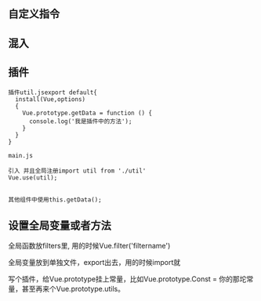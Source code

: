 
## 自定义指令

## 混入

## 插件

```
插件util.jsexport default{
  install(Vue,options)
  {
    Vue.prototype.getData = function () {
      console.log('我是插件中的方法');
    }
  }
}

main.js 

引入 并且全局注册import util from './util'
Vue.use(util);


其他组件中使用this.getData();

```


## 设置全局变量或者方法

全局函数放filters里, 用的时候Vue.filter('filtername')

全局变量放到单独文件，export出去，用的时候import就

写个插件，给Vue.prototype挂上常量，比如Vue.prototype.Const = 你的那坨常量，甚至再来个Vue.prototype.utils。
